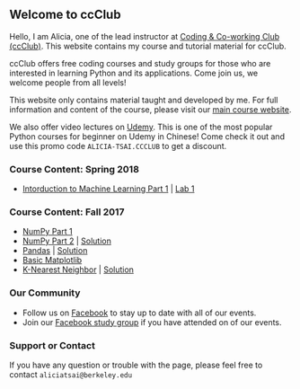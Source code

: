## Welcome to ccClub

Hello, I am Alicia, one of the lead instructor at [Coding & Co-working Club (ccClub)](http://www.ccclub.io/home/). This website contains my course and tutorial material for ccClub.

ccClub offers free coding courses and study groups for those who are interested in learning Python and its applications. Come join us, we welcome people from all levels!

This website only contains material taught and developed by me. For full information and content of the course, please visit our [main course website](http://www.ccclub.io/home/).

We also offer video lectures on [Udemy](https://www.udemy.com/ccclub-python-for-beginners/learn/v4/overview). This is one of the most popular Python courses for beginner on Udemy in Chinese! Come check it out and use this promo code `ALICIA-TSAI.CCCLUB` to get a discount.


### Course Content: Spring 2018
- [Intorduction to Machine Learning Part 1](https://docs.google.com/presentation/d/16E2B-AMawFgMZKgQgIQpQsRn4Qdntxl2HqbnVXlJvmU/edit?usp=sharing) \| [Lab 1](https://github.com/alicia-tsai/ccClub/blob/master/notebooks/Intro_Scikit-Learn_01.ipynb)


### Course Content: Fall 2017
- [NumPy Part 1](https://github.com/alicia-tsai/ccClub/blob/master/notebooks/Numpy_01.ipynb)
- [NumPy Part 2](https://github.com/alicia-tsai/ccClub/blob/master/notebooks/NumPy_02.ipynb) \| [Solution](https://github.com/alicia-tsai/ccClub/blob/master/notebooks/NumPy_02_ans.ipynb)
- [Pandas](https://github.com/alicia-tsai/ccClub/blob/master/notebooks/Pandas.ipynb) \| [Solution](https://github.com/alicia-tsai/ccClub/blob/master/notebooks/Pandas_ans.ipynb)
- [Basic Matplotlib](https://github.com/alicia-tsai/ccClub/blob/master/notebooks/Basic_Matplotlib.ipynb)
- [K-Nearest Neighbor](https://github.com/alicia-tsai/ccClub/blob/master/notebooks/KNN.ipynb) \| [Solution](https://github.com/alicia-tsai/ccClub/blob/master/notebooks/KNN_ans.ipynb)

### Our Community

- Follow us on [Facebook](https://www.facebook.com/ccClub-Python%E8%AE%80%E6%9B%B8%E6%9C%83-143844616425619/) to stay up to date with all of our events.
- Join our [Facebook study group](https://www.facebook.com/groups/1972307859754060/) if you have attended on of our events.

### Support or Contact

If you have any question or trouble with the page, please feel free to contact `aliciatsai@berkeley.edu`
